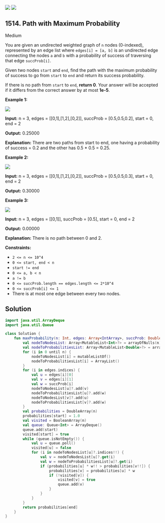 [![](https://img.shields.io/github/stars/javadev/LeetCode-in-Kotlin?label=Stars&style=flat-square)](https://github.com/javadev/LeetCode-in-Kotlin)
[![](https://img.shields.io/github/forks/javadev/LeetCode-in-Kotlin?label=Fork%20me%20on%20GitHub%20&style=flat-square)](https://github.com/javadev/LeetCode-in-Kotlin/fork)

## 1514\. Path with Maximum Probability

Medium

You are given an undirected weighted graph of `n` nodes (0-indexed), represented by an edge list where `edges[i] = [a, b]` is an undirected edge connecting the nodes `a` and `b` with a probability of success of traversing that edge `succProb[i]`.

Given two nodes `start` and `end`, find the path with the maximum probability of success to go from `start` to `end` and return its success probability.

If there is no path from `start` to `end`, **return 0**. Your answer will be accepted if it differs from the correct answer by at most **1e-5**.

**Example 1:**

**![](https://assets.leetcode.com/uploads/2019/09/20/1558_ex1.png)**

**Input:** n = 3, edges = \[\[0,1],[1,2],[0,2]], succProb = [0.5,0.5,0.2], start = 0, end = 2

**Output:** 0.25000

**Explanation:** There are two paths from start to end, one having a probability of success = 0.2 and the other has 0.5 \* 0.5 = 0.25.

**Example 2:**

**![](https://assets.leetcode.com/uploads/2019/09/20/1558_ex2.png)**

**Input:** n = 3, edges = \[\[0,1],[1,2],[0,2]], succProb = [0.5,0.5,0.3], start = 0, end = 2

**Output:** 0.30000

**Example 3:**

**![](https://assets.leetcode.com/uploads/2019/09/20/1558_ex3.png)**

**Input:** n = 3, edges = \[\[0,1]], succProb = [0.5], start = 0, end = 2

**Output:** 0.00000

**Explanation:** There is no path between 0 and 2.

**Constraints:**

*   `2 <= n <= 10^4`
*   `0 <= start, end < n`
*   `start != end`
*   `0 <= a, b < n`
*   `a != b`
*   `0 <= succProb.length == edges.length <= 2*10^4`
*   `0 <= succProb[i] <= 1`
*   There is at most one edge between every two nodes.

## Solution

```kotlin
import java.util.ArrayDeque
import java.util.Queue

class Solution {
    fun maxProbability(n: Int, edges: Array<IntArray>, succProb: DoubleArray, start: Int, end: Int): Double {
        val nodeToNodesList: Array<MutableList<Int>?> = arrayOfNulls(n)
        val nodeToProbabilitiesList: Array<MutableList<Double>?> = arrayOfNulls(n)
        for (i in 0 until n) {
            nodeToNodesList[i] = mutableListOf()
            nodeToProbabilitiesList[i] = ArrayList()
        }
        for (i in edges.indices) {
            val u = edges[i][0]
            val v = edges[i][1]
            val w = succProb[i]
            nodeToNodesList[u]?.add(v)
            nodeToProbabilitiesList[u]?.add(w)
            nodeToNodesList[v]?.add(u)
            nodeToProbabilitiesList[v]?.add(w)
        }
        val probabilities = DoubleArray(n)
        probabilities[start] = 1.0
        val visited = BooleanArray(n)
        val queue: Queue<Int> = ArrayDeque()
        queue.add(start)
        visited[start] = true
        while (queue.isNotEmpty()) {
            val u = queue.poll()
            visited[u] = false
            for (i in nodeToNodesList[u]?.indices!!) {
                val v = nodeToNodesList[u]?.get(i)
                val w = nodeToProbabilitiesList[u]?.get(i)
                if (probabilities[u] * w!! > probabilities[v!!]) {
                    probabilities[v] = probabilities[u] * w
                    if (!visited[v]) {
                        visited[v] = true
                        queue.add(v)
                    }
                }
            }
        }
        return probabilities[end]
    }
}
```